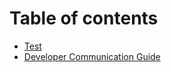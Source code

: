 # Table of contents

* [Test](README.md)
* [Developer Communication Guide](developer-communication-guide.md)
